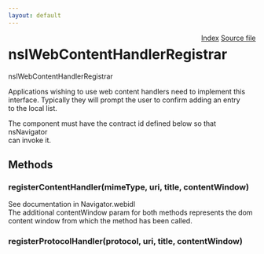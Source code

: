 ```yaml
---
layout: default
---
```

<div class='links' style='float:right'><a href="../index.html">Index</a>
<a href="http://dxr.mozilla.org/mozilla-central/source/dom/interfaces/sidebar/nsIWebContentHandlerRegistrar.idl">Source file</a>
</div>

# nsIWebContentHandlerRegistrar #
  
nsIWebContentHandlerRegistrar  
  
Applications wishing to use web content handlers need to implement this  
interface. Typically they will prompt the user to confirm adding an entry  
to the local list.   
  
The component must have the contract id defined below so that nsNavigator  
can invoke it.   
  

## Methods ##

### registerContentHandler(mimeType, uri, title, contentWindow) ###
  
See documentation in Navigator.webidl  
The additional contentWindow param for both methods represents the dom  
content window from which the method has been called.  
  

### registerProtocolHandler(protocol, uri, title, contentWindow) ###
